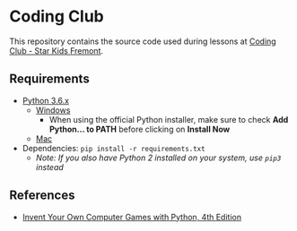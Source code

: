 # Coding Club

This repository contains the source code used during lessons at [Coding Club - Star Kids Fremont](http://www.starkidsbayarea.com/coding-club.html).

## Requirements

* [Python 3.6.x](https://www.python.org/downloads/)
    * [Windows](https://docs.python.org/3/using/windows.html)
        * When using the official Python installer, make sure to check **Add Python... to PATH** before clicking on **Install Now**
    * [Mac](https://docs.python.org/3/using/mac.html)
* Dependencies: `pip install -r requirements.txt`
    * *Note: If you also have Python 2 installed on your system, use `pip3` instead*

## References

* [Invent Your Own Computer Games with Python, 4th Edition](http://inventwithpython.com/invent4thed/)